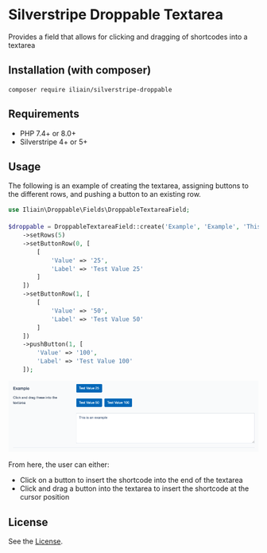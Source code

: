# Silverstripe Droppable Textarea

Provides a field that allows for clicking and dragging of shortcodes into a textarea

## Installation (with composer)

	composer require iliain/silverstripe-droppable

## Requirements

* PHP 7.4+ or 8.0+
* Silverstripe 4+ or 5+

## Usage

The following is an example of creating the textarea, assigning buttons to the different rows, and pushing a button to an existing row. 

```PHP
use Iliain\Droppable\Fields\DroppableTextareaField;

$droppable = DroppableTextareaField::create('Example', 'Example', 'This is an example')
    ->setRows(5)
    ->setButtonRow(0, [
        [
            'Value' => '25', 
            'Label' => 'Test Value 25'
        ]
    ])
    ->setButtonRow(1, [
        [
            'Value' => '50', 
            'Label' => 'Test Value 50'
        ]
    ])
    ->pushButton(1, [
        'Value' => '100', 
        'Label' => 'Test Value 100'
    ]);
```

![Visual example of the above code](client/images/example.png)

From here, the user can either:
 * Click on a button to insert the shortcode into the end of the textarea
 * Click and drag a button into the textarea to insert the shortcode at the cursor position

## License

See the [License](LICENSE).